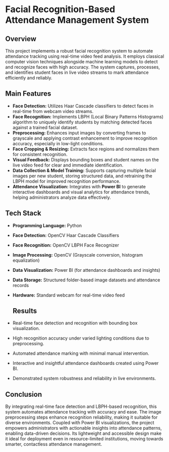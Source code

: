 # Facial Recognition-Based Attendance Management System

## Overview

This project implements a robust facial recognition system to automate attendance tracking using real-time video feed analysis. It employs classical computer vision techniques alongside machine learning models to detect and recognize faces with high accuracy. The system captures, processes, and identifies student faces in live video streams to mark attendance efficiently and reliably.

## Main Features

- **Face Detection:** Utilizes Haar Cascade classifiers to detect faces in real-time from webcam video streams.
- **Face Recognition:** Implements LBPH (Local Binary Patterns Histograms) algorithm to uniquely identify students by matching detected faces against a trained facial dataset.
- **Preprocessing:** Enhances input images by converting frames to grayscale and applying contrast enhancement to improve recognition accuracy, especially in low-light conditions.
- **Face Cropping & Resizing:** Extracts face regions and normalizes them for consistent recognition.
- **Visual Feedback:** Displays bounding boxes and student names on the live video feed for clear and immediate identification.
- **Data Collection & Model Training:** Supports capturing multiple facial images per new student, storing structured data, and retraining the LBPH model for improved recognition performance.
- **Attendance Visualization:** Integrates with **Power BI** to generate interactive dashboards and visual analytics for attendance trends, helping administrators analyze data effectively.

## Tech Stack

- **Programming Language:** Python  
- **Face Detection:** OpenCV Haar Cascade Classifiers  
- **Face Recognition:** OpenCV LBPH Face Recognizer  
- **Image Processing:** OpenCV (Grayscale conversion, histogram equalization)  
- **Data Visualization:** Power BI (for attendance dashboards and insights)  
- **Data Storage:** Structured folder-based image datasets and attendance records  
- **Hardware:** Standard webcam for real-time video feed

  ## Results

- Real-time face detection and recognition with bounding box visualization.
- High recognition accuracy under varied lighting conditions due to preprocessing.
- Automated attendance marking with minimal manual intervention.
- Interactive and insightful attendance dashboards created using Power BI.
- Demonstrated system robustness and reliability in live environments.

## Conclusion

By integrating real-time face detection and LBPH-based recognition, this system automates attendance tracking with accuracy and ease. The image preprocessing steps enhance recognition reliability, making it suitable for diverse environments. Coupled with Power BI visualizations, the project empowers administrators with actionable insights into attendance patterns, enabling data-driven decisions. Its lightweight and accessible design make it ideal for deployment even in resource-limited institutions, moving towards smarter, contactless attendance management.


